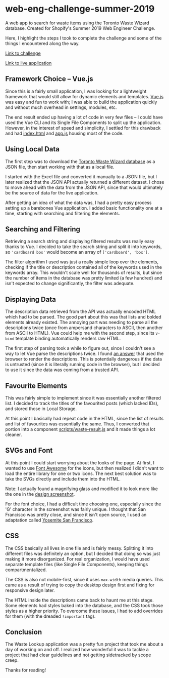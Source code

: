 # web-eng-challenge-summer-2019
A web app to search for waste items using the Toronto Waste Wizard database. Created for Shopify's Summer 2019 Web Engineer Challenge.

Here, I highlight the steps I took to complete the challenge and some of the things I encountered along the way.

[Link to challenge](https://cdn.shopify.com/static/web-eng-challenge-summer-2019/index.md)

[Link to live application](https://alan-ma.github.io/web-eng-challenge-summer-2019/)

## Framework Choice – Vue.js
Since this is a fairly small application, I was looking for a lightweight framework that would still allow for dynamic elements and templates. [Vue.js](https://vuejs.org) was easy and fun to work with; I was able to build the application quickly and without much overhead in settings, modules, etc.

The end result ended up having a lot of code in very few files – I could have used the Vue CLI and its Single File Components to split up the application. However, in the interest of speed and simplicity, I settled for this drawback and had [index.html](index.html) and [app.js](scripts/app.js) housing most of the code.

## Using Local Data
The first step was to download the [Toronto Waste Wizard database](https://www.toronto.ca/city-government/data-research-maps/open-data/open-data-catalogue/#5ed40494-a290-7807-d5da-09ab6a56fca2) as a JSON file, then start working with that as a local file.

I started with the Excel file and converted it manually to a JSON file, but I later realized that the JSON API actually returned a different dataset. I chose to move ahead with the data from the JSON API, since that would ultimately be the source of data for the live application.

After getting an idea of what the data was, I had a pretty easy process setting up a barebones Vue application. I added basic functionality one at a time, starting with searching and filtering the elements.

## Searching and Filtering
Retrieving a search string and displaying filtered results was really easy thanks to Vue. I decided to take the search string and split it into keywords, so `'cardboard box'` would become an array of `['cardboard', 'box']`.

The filter algorithm I used was just a really simple loop over the elements, checking if the title or description contained all of the keywords used in the keywords array. This wouldn't scale well for thousands of results, but since the number of items in the database was pretty limited (a few hundred) and isn't expected to change significantly, the filter was adequate.

## Displaying Data
The description data retrieved from the API was actually encoded HTML which had to be parsed. The good part about this was that lists and bolded elements already existed. The annoying part was needing to parse all the descriptions twice (once from ampersand characters to ASCII, then another from ASCII to HTML). Vue could help me with the second step, since its `v-bind` template binding automatically renders raw HTML.

The first step of parsing took a while to figure out, since I couldn't see a way to let Vue parse the descriptions twice. I found [an answer](https://stackoverflow.com/questions/1912501/unescape-html-entities-in-javascript) that used the browser to render the descriptions. This is potentially dangerous if the data is untrusted (since it is literally running code in the browser), but I decided to use it since the data was coming from a trusted API.

## Favourite Elements
This was fairly simple to implement since it was essentially another filtered list. I decided to track the titles of the favourited posts (which lacked IDs), and stored those in Local Storage.

At this point I basically had repeat code in the HTML, since the list of results and list of favourites was essentially the same. Thus, I converted that portion into a component [scripts/waste-result.js](waste-result.js) and it made things a lot cleaner.

## SVGs and Font
At this point I could start worrying about the looks of the page. At first, I wanted to use [Font Awesome](https://fontawesome.com) for the icons, but then realized I didn't want to load the entire library for one or two icons. The next best solution was to take the SVGs directly and include them into the HTML.

Note: I actually found a magnifying glass and modified it to look more like the one in the [design screenshot](http://cdn.shopify.com/static/web-eng-challenge-summer-2019/design.png).

For the font choice, I had a difficult time choosing one, especially since the 'G' character in the screenshot was fairly unique. I thought that San Francisco was pretty close, and since it isn't open source, I used an adaptation called [Yosemite San Francisco](https://github.com/supermarin/YosemiteSanFranciscoFont).

## CSS
The CSS basically all lives in one file and is fairly messy. Splitting it into different files was definitely an option, but I decided that doing so was just making it more disorganized. For real organization, I would have used separate template files (like Single File Components), keeping things compartmentalized.

The CSS is also not mobile-first, since it uses `max-width` media queries. This came as a result of trying to copy the desktop design first and fixing for responsive design later.

The HTML inside the descriptions came back to haunt me at this stage. Some elements had styles baked into the database, and the CSS took those styles as a higher priority. To overcome these issues, I had to add overrides for them (with the dreaded `!important` tag).

## Conclusion
The Waste Lookup application was a pretty fun project that took me about a day of working on and off. I realized how wonderful it was to tackle a project that had clear guidelines and not getting sidetracked by scope creep.

Thanks for reading!
